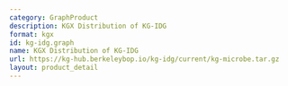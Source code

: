 ```yaml
---
category: GraphProduct
description: KGX Distribution of KG-IDG
format: kgx
id: kg-idg.graph
name: KGX Distribution of KG-IDG
url: https://kg-hub.berkeleybop.io/kg-idg/current/kg-microbe.tar.gz
layout: product_detail
---
```

